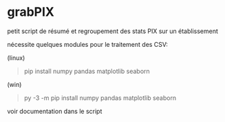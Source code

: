 # grabPIX
petit script de résumé et regroupement des stats PIX sur un établissement

nécessite quelques modules pour le traitement des CSV:

(linux)
> pip install numpy pandas matplotlib seaborn

(win)
> py -3 -m pip install numpy pandas matplotlib seaborn

voir documentation dans le script
